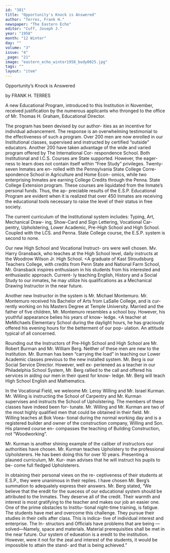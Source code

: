 ```yaml
---
id: "381"
title: "Opportunity's Knock is Answered"
author: "Terres, Frank H."
newspaper: "The Eastern Echo"
editor: "Cuff, Joseph J."
year: "1958"
month: "12 Winter"
day: ""
volume: "3"
issue: "4"
_page: "21"
image: "eastern_echo_winter1958_body0025.jpg"
tags: ""
layout: "item"
---
```

Opportunity’s Knock is Answered

by FRANK H. TERRES

A new Educational Program, introduced to this
Institution in November, received justification by
the numerous applicants who thronged to the office
of Mr. Thomas H. Graham, Educational Director.

The program has been devised by our author-
ities as an incentive for individual advancement. The
response is an overwhelming testimonial to the
effectiveness of such a program. Over 200 men are
now enrolled in our Institutional classes, supervised
and instructed by certified “outside” educators.
Another 200 have taken advantage of the wide and
varied program offered by The International Cor-
respondence School. Both Institutional and I.C.S.
Courses are State supported. However, the eager-
ness to learn does not contain itself within “Free
Study” privileges. Twenty-seven Inmates are en-
rolled with the Pennsylvania State College Corre-
spondence School in Agriculture and Home Econ-
omics, while two enterprising Inmates are earning
College Credits through the Penna. State College
Extension program. These courses are liquidated
from the Inmate’s personal funds. Thus, the ap-
preciable results of the E.S.P. Educational Program
are evident when it is realized that over 450 Inmates
are receiving the educational tools necessary to
raise the level of their status in free society.

The current curriculum of the Institutional
system includes: Typing, Art, Mechanical Draw-
ing, Show-Card and Sign Lettering, Vocational Car-
pentry, Upholstering, Lower Academic, Pre-High
School and High School. Coupled with the LCS.
and Penna. State College course, the E.S.P. system
is second to none.

Our new High School and Vocational Instruct-
ors were well chosen. Mv. Harry Gransback, who
teaches at the High School level, daily instructs at
the Woodrow Wilson Jr. High School. <A graduate
of Kast Stroudsburg Teachers College, with credits
from Penn State and National Farm School, Mr.
Gransback inspires enthusiasm in his students from
his interested and enthusiastic approach. Current-
ly teaching English, History and a Social Study to
our inmates, he may utilize his qualifications as a
Mechanical Drawing Instructor in the near future.

Another new Instructor in the system is Mr.
Michael Montemuro. Mr. Montemuro received his
Bachelor of Arts from LaSalle College, and is cur-
rently working on his Masters Degree at Temple
University. Married and the father of five children,
Mr. Montemuro resembles a school boy. However,
his youthful appearance belies his years of know-
ledge. <A teacher at MeMichaels Elementary School
during the daylight hours, he has graciously offered
his evening hours for the betterment of our pop-
ulation. An attitude typical of all concerned.

Rounding out the Instructors of Pre-High
School and High School are Mr. Robert Burman and
Mr. William Berg. Neither of these men are new to
the Institution. Mr. Burman has been “carrying
the load” in teaching our Lower Academic classes
previous to the new installed system. Mr. Berg is
our Social Service Director. However, well ex-
perieneed as a teacher in our Philadelphia School
System, Mr. Berg rallied to the call and offered his
services in aiding our men in their quest for know-
ledge. Mr. Berg will teach High School English and
Mathematics.

In the Vocational Field, we weleome Mr. Leroy
Willing and Mr. Israel Kurman. Mr. Willing is
instructing the School of Carpentry and Mr. Kurman
supervises and instructs the School of Upholstering.
The members of these classes have indeed been for-
tunate. Mr. Willing and Mr. Kurman are two of
the most highly qualified men that could be obtained
in their field. Mr. Willing teaches at Bok Voea-
tional during the normal working day and is a
registered builder and owner of the construction
company, Willing and Son. His planned course en-
compasses the teaching of Building Construction,
not “Woodworking”.

Mr. Kurman is another shining example of the
caliber of instructors our authorities have chosen.
Mr. Kurman teaches Upholstery to the professional
Upholsterers. He has been doing this for over 10
years. Presenting a plauned curriculum, Mr. Kur-
man advises that he will instruct his pupils to be-
come full fledged Upholsterers.

In obtaining their personal views on the re-
ceptiveness of their students at E.S.P., they were
unanimous in their replies. I have chosen Mr.
Berg’s summation to adequately express their
answers. Mr. Berg stated, “We believe that the
eredit for the suecess of our educational system
should be attributed to the Inmates. They deserve
all of the credit. Their warmth and interest is most
gratifying to the teacher and makes our job an
easier one. One of the prime obstacles to Institu-
tional night-time training, is fatigue. The students
have met and overcome this challenge. They pursue
their studies in their cells after class. This is indica-
tive of individual interest and enterprise. The In-
structors and Officials have problems that are being —
solved—Namely, space and materials. Material
prerequisities shall be met in the near future. Our
system of edueation is a eredit to the institution.
However, were it not for the zeal and interest of the
students, it would be impossible to attain the stand-
ard that is being achieved.”
